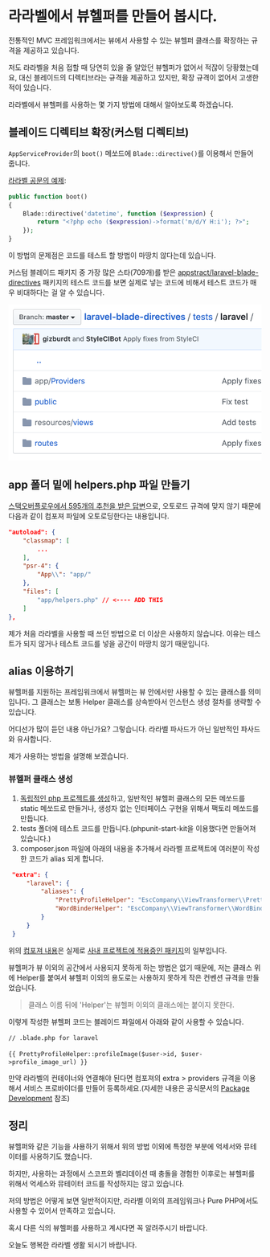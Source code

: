 # 라라벨에서 뷰헬퍼를 만들어 봅시다.

전통적인 MVC 프레임워크에서는 뷰에서 사용할 수 있는 뷰헬퍼 클래스를 확장하는 규격을 제공하고 있습니다.

저도 라라벨을 처음 접할 때 당연히 있을 줄 알았던 뷰헬퍼가 없어서 적잖이 당황했는데요, 대신 블레이드의 디렉티브라는 규격을 제공하고 있지만, 확장 규격이 없어서 고생한 적이 있습니다.

라라벨에서 뷰헬퍼를 사용하는 몇 가지 방법에 대해서 알아보도록 하겠습니다.

## 블레이드 디렉티브 확장(커스텀 디렉티브)

`AppServiceProvider`의 `boot()` 메쏘드에 `Blade::directive()`를 이용해서 만들어 줍니다.

[라라벨 공문의 예제](https://laravel.com/docs/7.x/blade#extending-blade):

```php
public function boot()
{
    Blade::directive('datetime', function ($expression) {
        return "<?php echo ($expression)->format('m/d/Y H:i'); ?>";
    });
}
```

이 방법의 문제점은 코드를 테스트 할 방법이 마땅치 않다는데 있습니다.

커스텀 블레이드 패키지 중 가장 많은 스타(709개)를 받은 [appstract/laravel-blade-directives](https://github.com/appstract/laravel-blade-directives) 패키지의 테스트 코드를 보면 실제로 넣는 코드에 비해서 테스트 코드가 매우 비대하다는 걸 알 수 있습니다.

![블레이드 커스텀 패키지의 테스트 디렉토리](../.gitbook/assets/blade-test-directories.png)

## app 폴더 밑에 helpers.php 파일 만들기

[스택오버플로우에서 595개의 추천을 받은 답변](https://stackoverflow.com/a/28290359)으로, 오토로드 규격에 맞지 않기 때문에 다음과 같이 컴포져 파일에 오토로딩한다는 내용입니다.

```json
"autoload": {
    "classmap": [
        ...
    ],
    "psr-4": {
        "App\\": "app/"
    },
    "files": [
        "app/helpers.php" // <---- ADD THIS
    ]
},
```

제가 처음 라라벨을 사용할 때 쓰던 방법으로 더 이상은 사용하지 않습니다. 이유는 테스트가 되지 않거나 테스트 코드를 넣을 공간이 마땅치 않기 때문입니다.

## alias 이용하기

뷰헬퍼를 지원하는 프레임워크에서 뷰헬퍼는 뷰 안에서만 사용할 수 있는 클래스를 의미입니다. 그 클래스는 보통 Helper 클래스를 상속받아서 인스턴스 생성 절차를 생략할 수 있습니다.

어디선가 많이 듣던 내용 아닌가요? 그렇습니다. 라라벨 파사드가 아닌 일반적인 파사드와 유사합니다.

제가 사용하는 방법을 설명해 보겠습니다.

### 뷰헬퍼 클래스 생성

1. [독립적인 php 프로젝트를 생성](https://github.com/cable8mm/phpunit-start-kit)하고, 일반적인 뷰헬퍼 클래스의 모든 메쏘드를 static 메쏘드로 만들거나, 생성자 없는 인터페이스 구현을 위해서 팩토리 메쏘드를 만듭니다.
2. tests 폴더에 테스트 코드를 만듭니다.(phpunit-start-kit을 이용했다면 만들어져 있습니다.)
3. composer.json 파일에 아래의 내용을 추가해서 라라벨 프로젝트에 여러분이 작성한 코드가 alias 되게 합니다.

```json
 "extra": {
     "laravel": {
         "aliases": {
             "PrettyProfileHelper": "EscCompany\\ViewTransformer\\PrettyProfile",
             "WordBinderHelper": "EscCompany\\ViewTransformer\\WordBinder"
         }
     }
 }
```

위의 [컴포져 내용](https://github.com/esc-company/view-transformer/blob/master/composer.json)은 실제로 [사내 프로젝트에 적용중인 패키지](https://github.com/esc-company/view-transformer)의 일부입니다.

뷰헬퍼가 뷰 이외의 공간에서 사용되지 못하게 하는 방법은 없기 때문에, 저는 클래스 위에 Helper를 붙여서 뷰헬퍼 이외의 용도로는 사용하지 못하게 작은 컨벤션 규격을 만들었습니다.

> 클래스 이름 뒤에 'Helper'는 뷰헬퍼 이외의 클래스에는 붙이지 못한다.

이렇게 작성한 뷰헬퍼 코드는 블레이드 파일에서 아래와 같이 사용할 수 있습니다.

```blade
// .blade.php for laravel

{{ PrettyProfileHelper::profileImage($user->id, $user->profile_image_url) }}
```

만약 라라벨의 컨테이너와 연결해야 된다면 컴포져의 extra > providers 규격을 이용해서 서비스 프로바이더를 만들어 등록하세요.(자세한 내용은 공식문서의 [Package Development](https://laravel.com/docs/7.x/packages) 참조)

## 정리

뷰헬퍼와 같은 기능을 사용하기 위해서 위의 방법 이외에 특정한 부분에 억세서와 뮤테이터를 사용하기도 했습니다.

하지만, 사용하는 과정에서 스코프와 벨리데이션 때 충돌을 경험한 이후로는 뷰헬퍼를 위해서 억세스와 뮤테이터 코드를 작성하지는 않고 있습니다.

저의 방법은 어떻게 보면 일반적이지만, 라라벨 이외의 프레임워크나 Pure PHP에서도 사용할 수 있어서 만족하고 있습니다.

혹시 다른 식의 뷰헬퍼를 사용하고 계시다면 꼭 알려주시기 바랍니다.

오늘도 행복한 라라벨 생활 되시기 바랍니다.